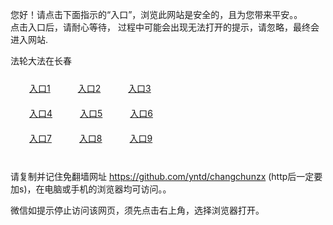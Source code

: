 您好！请点击下面指示的“入口”，浏览此网站是安全的，且为您带来平安。。 <br/>
点击入口后，请耐心等待， 过程中可能会出现无法打开的提示，请忽略，最终会进入网站. </br>

法轮大法在长春<br/>
<div style="padding:10px"><a style="margin:20px" target="_blank" href="https://d3mla7hgx1y6w6.cloudfront.net/2Qpsp?bfeapo" id="ccLink1" rel="nofollow">入口1</a> <a target="_blank" style="margin:20px" href="https://dxnfeimu10ir6.cloudfront.net/2Qpsp?xqxvsnp" id="ccLink2" rel="nofollow">入口2</a> <a style="margin:20px" target="_blank" href="https://d1quinw1y77ctp.cloudfront.net/2Qpsp?wemgwsco" id="ccLink3" rel="nofollow">入口3</a></div>

<div style="padding:10px" ><a style="margin:20px" target="_blank" href="https://d3mla7hgx1y6w6.cloudfront.net/2Qpsp?bfeapo" id="ccLink4" rel="nofollow">入口4</a> <a style="margin:20px" href="https://dxnfeimu10ir6.cloudfront.net/2Qpsp?xqxvsnp" target="_blank" id="ccLink5" rel="nofollow">入口5</a> <a style="margin:20px" href="https://d1quinw1y77ctp.cloudfront.net/2Qpsp?wemgwsco" target="_blank" id="ccLink6" rel="nofollow">入口6</a></div>

<div style="padding:10px"><a style="margin:20px" target="_blank" href="https://d3mla7hgx1y6w6.cloudfront.net/2Qpsp?bfeapo" id="ccLink7" rel="nofollow">入口7</a> <a style="margin:20px" href="https://dxnfeimu10ir6.cloudfront.net/2Qpsp?xqxvsnp" target="_blank" id="ccLink8" rel="nofollow">入口8</a> <a style="margin:20px" target="_blank" href="https://d1quinw1y77ctp.cloudfront.net/2Qpsp?wemgwsco" id="ccLink9" rel="nofollow">入口9</a></div>

<br/>



请复制并记住免翻墙网址 https://github.com/yntd/changchunzx (http后一定要加s)，在电脑或手机的浏览器均可访问。。<br/>

微信如提示停止访问该网页，须先点击右上角，选择浏览器打开。
